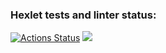 ### Hexlet tests and linter status:
[![Actions Status](https://github.com/Ansseii/python-project-lvl1/workflows/hexlet-check/badge.svg)](https://github.com/Ansseii/python-project-lvl1/actions)
<a href="https://codeclimate.com/github/codeclimate/codeclimate/maintainability"><img src="https://api.codeclimate.com/v1/badges/a99a88d28ad37a79dbf6/maintainability" /></a>

